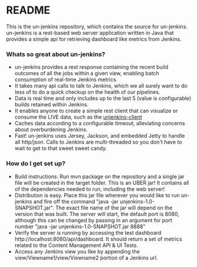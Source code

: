 # README #

This is the un-jenkins repository, which contains the source for un-jenkins. un-jenkins is a rest-based web server application written in Java that provides a simple api for retrieving dashboard like metrics from Jenkins.  

### Whats so great about un-jenkins? ###

* un-jenkins provides a rest response containing the recent build outcomes of all the jobs within a given view, enabling batch consumption of real-time Jenkins metrics.
* It takes many api calls to talk to Jenkins, which we all surely want to do less of to do a quick checkup on the health of our pipelines.
* Data is real time and only includes up to the last 5 (value is configurable) builds retained within Jenkins.
* It enables anyone to create a simple rest client that can visualize or consume the LIVE data, such as the [unjenkins-client](https://bitbucket.org/kdwaechter/unjenkins-client)
* Caches data according to a configurable timeout, alleviating concerns about overburdening Jenkins. 
* Fast! un-jenkins uses Jersey, Jackson, and embedded Jetty to handle all http/json. Calls to Jenkins are multi-threaded so you don't have to wait to get to that sweet sweet candy.

### How do I get set up? ###

* Build instructions: Run mvn package on the repository and a single jar file will be created in the target folder. This is an UBER jar! It contains all of the dependencies needed to run, including the web server! 
* Distribution is easy. Place this jar file wherever you would like to run un-jenkins and fire off the command "java -jar unjenkins-1.0-SNAPSHOT.jar". The exact file name of the jar will depend on the version that was built. The server will start, the default port is 8080, although this can be changed by passing in an argument for port number "java -jar unjenkins-1.0-SNAPSHOT.jar 8888"
* Verify the server is running by accessing the test dashboard http://localhost:8080/api/dashboard. It should return a set of metrics related to the Content Management API & UI Tests.
* Access any Jenkins view you like by appending the view/Viewname1/view/Viewname2 portion of a Jenkins url. 
